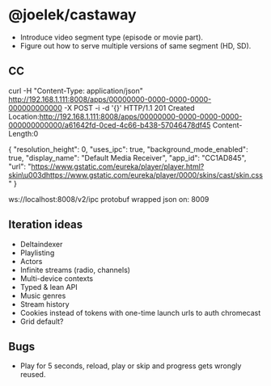# @joelek/castaway

* Introduce video segment type (episode or movie part).
* Figure out how to serve multiple versions of same segment (HD, SD).

## CC

curl -H "Content-Type: application/json" http://192.168.1.111:8008/apps/00000000-0000-0000-0000-000000000000 -X POST -i -d '{}'
HTTP/1.1 201 Created
Location:http://192.168.1.111:8008/apps/00000000-0000-0000-0000-000000000000/a61642fd-0ced-4c66-b438-57046478df45
Content-Length:0

{
	"resolution_height": 0,
	"uses_ipc": true,
	"background_mode_enabled": true,
	"display_name": "Default Media Receiver",
	"app_id": "CC1AD845",
	"url": "https://www.gstatic.com/eureka/player/player.html?skin\u003dhttps://www.gstatic.com/eureka/player/0000/skins/cast/skin.css"
}

ws://localhost:8008/v2/ipc
protobuf wrapped json on: 8009


## Iteration ideas

* Deltaindexer
* Playlisting
* Actors
* Infinite streams (radio, channels)
* Multi-device contexts
* Typed & lean API
* Music genres
* Stream history
* Cookies instead of tokens with one-time launch urls to auth chromecast
* Grid default?

## Bugs

* Play for 5 seconds, reload, play or skip and progress gets wrongly reused.
